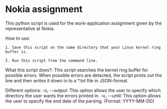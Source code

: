 # Nokia assignment
 This python script is used for the work-application assignment given by the representative at Nokia.

How to use:

    1. Save this script on the same directory that your Linux kernel ring buffer is.
    
    2. Run this script from the command line.

What this script does?:
    This script searches the kernel ring buffer for possible errors. When possible errors are detected, 
    the script prints out the line and then writes it down in to a *.txt file in JSON-format. 

Different options:
    -o, --output: This option allows the user to specify which directory the user wants the errors printed in.
    -u, --until: This option allows the user to specify the end date of the parsing. (Format: YYYY-MM-DD)